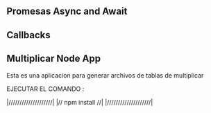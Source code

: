 

## Promesas Async and Await
## Callbacks
## Multiplicar Node App



Esta es una aplicacion para generar archivos de tablas de multiplicar 

EJECUTAR EL COMANDO :

|////////////////////|
|//   npm install  //|
|////////////////////|



